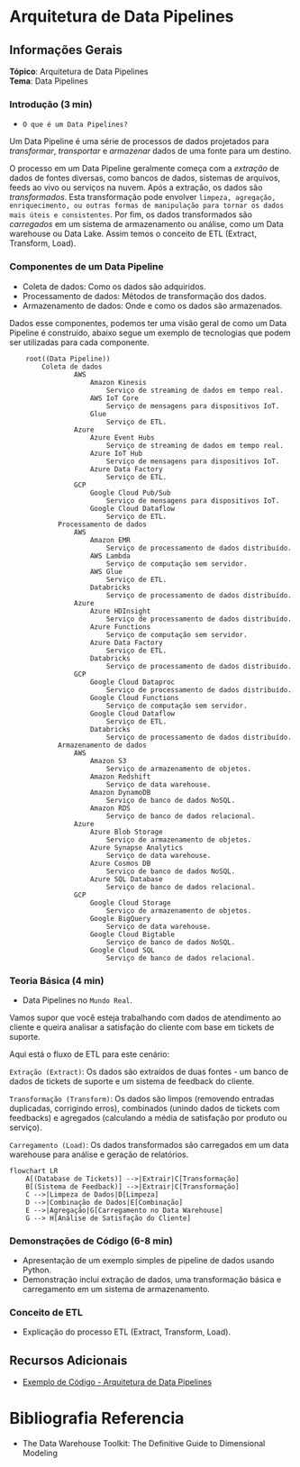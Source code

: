 # Arquitetura de Data Pipelines

## Informações Gerais

**Tópico**: Arquitetura de Data Pipelines  
**Tema**: Data Pipelines  

### Introdução (3 min)

- `O que é um Data Pipelines?`

Um Data Pipeline é uma série de processos de dados projetados para *transformar*, *transportar* e *armazenar* dados de uma fonte para um destino.

O processo em um Data Pipeline geralmente começa com a *extração* de dados de fontes diversas, como bancos de dados, sistemas de arquivos, feeds ao vivo ou serviços na nuvem. Após a extração, os dados são *transformados*. Esta transformação pode envolver `limpeza, agregação, enriquecimento, ou outras formas de manipulação para tornar os dados mais úteis e consistentes`. Por fim, os dados transformados são *carregados* em um sistema de armazenamento ou análise, como um Data warehouse ou Data Lake.  Assim temos o conceito de ETL (Extract, Transform, Load). 

### Componentes de um Data Pipeline

- Coleta de dados: Como os dados são adquiridos.
- Processamento de dados: Métodos de transformação dos dados.
- Armazenamento de dados: Onde e como os dados são armazenados.

Dados esse componentes, podemos ter uma visão geral de como um Data Pipeline é construído, abaixo segue um exemplo de tecnologias que podem ser utilizadas para cada componente.

```mermaid
    root((Data Pipeline))
        Coleta de dados
                AWS
                    Amazon Kinesis
                        Serviço de streaming de dados em tempo real.
                    AWS IoT Core
                        Serviço de mensagens para dispositivos IoT.
                    Glue
                        Serviço de ETL.
                Azure
                    Azure Event Hubs
                        Serviço de streaming de dados em tempo real.
                    Azure IoT Hub
                        Serviço de mensagens para dispositivos IoT.
                    Azure Data Factory
                        Serviço de ETL.
                GCP
                    Google Cloud Pub/Sub
                        Serviço de mensagens para dispositivos IoT.
                    Google Cloud Dataflow
                        Serviço de ETL.
            Processamento de dados
                AWS
                    Amazon EMR
                        Serviço de processamento de dados distribuído.
                    AWS Lambda
                        Serviço de computação sem servidor.
                    AWS Glue
                        Serviço de ETL.
                    Databricks
                        Serviço de processamento de dados distribuído.
                Azure
                    Azure HDInsight
                        Serviço de processamento de dados distribuído.
                    Azure Functions
                        Serviço de computação sem servidor.
                    Azure Data Factory
                        Serviço de ETL.
                    Databricks
                        Serviço de processamento de dados distribuído.
                GCP
                    Google Cloud Dataproc
                        Serviço de processamento de dados distribuído.
                    Google Cloud Functions
                        Serviço de computação sem servidor.
                    Google Cloud Dataflow
                        Serviço de ETL.
                    Databricks
                        Serviço de processamento de dados distribuído.
            Armazenamento de dados
                AWS
                    Amazon S3
                        Serviço de armazenamento de objetos.
                    Amazon Redshift
                        Serviço de data warehouse.
                    Amazon DynamoDB
                        Serviço de banco de dados NoSQL.
                    Amazon RDS
                        Serviço de banco de dados relacional.
                Azure
                    Azure Blob Storage
                        Serviço de armazenamento de objetos.
                    Azure Synapse Analytics
                        Serviço de data warehouse.
                    Azure Cosmos DB
                        Serviço de banco de dados NoSQL.
                    Azure SQL Database
                        Serviço de banco de dados relacional.
                GCP
                    Google Cloud Storage
                        Serviço de armazenamento de objetos.
                    Google BigQuery
                        Serviço de data warehouse.
                    Google Cloud Bigtable
                        Serviço de banco de dados NoSQL.
                    Google Cloud SQL
                        Serviço de banco de dados relacional.
```

### Teoria Básica (4 min)

- Data Pipelines no `Mundo Real`. 

Vamos supor que você esteja trabalhando com dados de atendimento ao cliente e queira analisar a satisfação do cliente com base em tickets de suporte.

Aqui está o fluxo de ETL para este cenário:

`Extração (Extract)`: Os dados são extraídos de duas fontes - um banco de dados de tickets de suporte e um sistema de feedback do cliente.

`Transformação (Transform)`: Os dados são limpos (removendo entradas duplicadas, corrigindo erros), combinados (unindo dados de tickets com feedbacks) e agregados (calculando a média de satisfação por produto ou serviço).

`Carregamento (Load)`: Os dados transformados são carregados em um data warehouse para análise e geração de relatórios.

```mermaid
flowchart LR
    A[(Database de Tickets)] -->|Extrair|C[Transformação]
    B[(Sistema de Feedback)] -->|Extrair|C[Transformação]
    C -->|Limpeza de Dados|D[Limpeza]
    D -->|Combinação de Dados|E[Combinação]
    E -->|Agregação|G[Carregamento no Data Warehouse]
    G --> H[Análise de Satisfação do Cliente]
```

### Demonstrações de Código (6-8 min)
- Apresentação de um exemplo simples de pipeline de dados usando Python.
- Demonstração inclui extração de dados, uma transformação básica e carregamento em um sistema de armazenamento.



### Conceito de ETL
- Explicação do processo ETL (Extract, Transform, Load).

## Recursos Adicionais

- [Exemplo de Código - Arquitetura de Data Pipelines](https://www.notion.so/Exemplo-de-C-digo-Arquitetura-de-Data-Pipelines-a83bf2a8a56a448597227d152d5254b8?pvs=21)

# Bibliografia Referencia

- The Data Warehouse Toolkit: The Definitive Guide to Dimensional Modeling